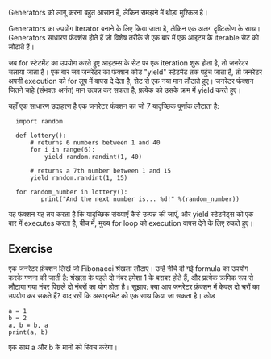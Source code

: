 Generators को लागू करना बहुत आसान है, लेकिन समझने में थोड़ा मुश्किल है।

Generators का उपयोग iterator बनाने के लिए किया जाता है, लेकिन एक अलग दृष्टिकोण के साथ। Generators साधारण फंक्शंस होते हैं जो विशेष तरीके से एक बार में एक आइटम के iterable सेट को लौटाते हैं।

जब for स्टेटमेंट का उपयोग करते हुए आइटम्स के सेट पर एक iteration शुरू होता है, तो जनरेटर चलाया जाता है। एक बार जब जनरेटर का फंक्शन कोड "yield" स्टेटमेंट तक पहुंच जाता है, तो जनरेटर अपनी execution को for लूप में वापस दे देता है, सेट से एक नया मान लौटाते हुए। जनरेटर फंक्शन जितने चाहे (संभवतः अनंत) मान उत्पन्न कर सकता है, प्रत्येक को उसके क्रम में yield करते हुए।

यहाँ एक साधारण उदाहरण है एक जनरेटर फंक्शन का जो 7 यादृच्छिक पूर्णांक लौटाता है:

      import random
      
      def lottery():
          # returns 6 numbers between 1 and 40
          for i in range(6):
              yield random.randint(1, 40)
      
          # returns a 7th number between 1 and 15
          yield random.randint(1, 15)
      
      for random_number in lottery():
             print("And the next number is... %d!" %(random_number))

यह फंक्शन यह तय करता है कि यादृच्छिक संख्याएँ कैसे उत्पन्न की जाएँ, और yield स्टेटमेंट्स को एक बार में executes करता है, बीच में, मुख्य for loop को execution वापस देने के लिए रुकते हुए।

Exercise
--------

एक जनरेटर फ़ंक्शन लिखें जो Fibonacci श्रंखला लौटाए। उन्हें नीचे दी गई formula का उपयोग करके गणना की जाती है: श्रंखला के पहले दो नंबर हमेशा 1 के बराबर होते हैं, और प्रत्येक क्रमिक रूप से लौटाया गया नंबर पिछले दो नंबरों का योग होता है। सुझाव: क्या आप जनरेटर फ़ंक्शन में केवल दो चरों का उपयोग कर सकते हैं? याद रखें कि असाइनमेंट को एक साथ किया जा सकता है। कोड

    a = 1
    b = 2
    a, b = b, a
    print(a, b)

एक साथ a और b के मानों को स्विच करेगा।